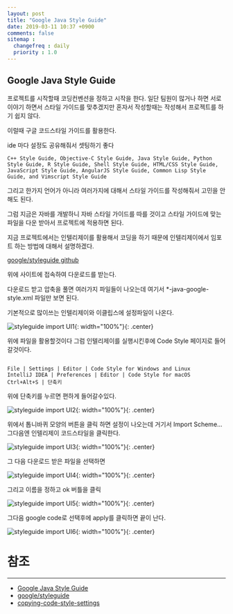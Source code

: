 ```yaml
---
layout: post
title: "Google Java Style Guide"
date: 2019-03-11 10:37 +0900
comments: false
sitemap :
  changefreq : daily
  priority : 1.0
---
```

## Google Java Style Guide

프로젝트를 시작할때 코딩컨벤션을 정하고 시작을 한다. 
일단 팀원이 많거나 하면 서로 이야기 하면서 스타일 가이드를 맞추겠지만 혼자서 작성할때는 작성해서 프로젝트를 하기 쉽지 않다.

이럴때 구글 코드스타일 가이드를 활용한다. 

ide 마다 설정도 공유해줘서 셋팅하기 좋다

```
C++ Style Guide, Objective-C Style Guide, Java Style Guide, Python Style Guide, R Style Guide, Shell Style Guide, HTML/CSS Style Guide, 
JavaScript Style Guide, AngularJS Style Guide, Common Lisp Style Guide, and Vimscript Style Guide

```

그리고 한가지 언어가 아니라 여러가지에 대해서 스타일 가이드를 작성해줘서 고민을 안해도 된다.

그럼 지금은 자바를 개발하니 자바 스타일 가이드를 따를 것이고 스타일 가이드에 맞는 파일을 다운 받아서 프로젝트에 적용하면 된다.

지금 프로젝트에서는 인텔리제이를 활용해서 코딩을 하기 때문에 인텔리제이에서 임포트 하는 방법에 대해서 설명하겠다.

[google/styleguide github](https://github.com/google/styleguide)

위에 사이트에 접속하여 다운로드를 받는다.

다운로드 받고 압축을 풀면 여러가지 파일들이 나오는데 여기서 *-java-google-style.xml 파일만 보면 된다.

기본적으로 많이쓰는 인텔리제이와 이클립스에 설정파일이 나온다.

![styleguide import UI1](https://sejoung.github.io/images/2019_03_11_01.jpg){: width="100%"}{: .center}

위에 파일을 활용할것이다 그럼 인텔리제이를 실행시킨후에 Code Style 페이지로 들어갈것이다.

```

File | Settings | Editor | Code Style for Windows and Linux 
IntelliJ IDEA | Preferences | Editor | Code Style for macOS 
Ctrl+Alt+S | 단축키

```

위에 단축키를 누르면 편하게 들어갈수있다. 

![styleguide import UI2](https://sejoung.github.io/images/2019_03_11_02.jpg){: width="100%"}{: .center}

위에서 톱니바퀴 모양의 버튼을 클릭 하면 설정이 나오는데 거기서 Import Scheme... 그다음엔 인텔리제이 코드스타일을 클릭한다.

![styleguide import UI3](https://sejoung.github.io/images/2019_03_11_03.jpg){: width="100%"}{: .center}

그 다음 다운로드 받은 파일을 선택하면 

![styleguide import UI4](https://sejoung.github.io/images/2019_03_11_04.jpg){: width="100%"}{: .center}

그리고 이름을 정하고 ok 버틀을 클릭

![styleguide import UI5](https://sejoung.github.io/images/2019_03_11_05.jpg){: width="100%"}{: .center}

그다음 google code로 선택후에 apply를 클릭하면 끝이 난다.

![styleguide import UI6](https://sejoung.github.io/images/2019_03_11_06.jpg){: width="100%"}{: .center}


# 참조
-----
* [Google Java Style Guide](https://google.github.io/styleguide/javaguide.html)
* [google/styleguide](https://github.com/google/styleguide)
* [copying-code-style-settings](https://www.jetbrains.com/help/idea/copying-code-style-settings.html)


